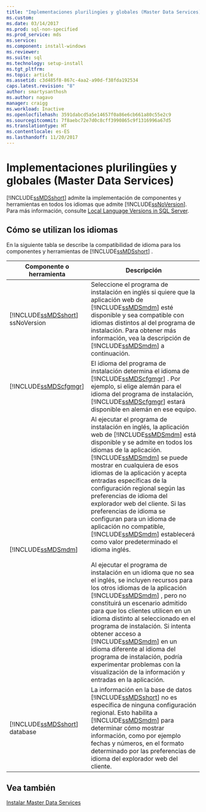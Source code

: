 ```yaml
---
title: "Implementaciones plurilingües y globales (Master Data Services) | Microsoft Docs"
ms.custom: 
ms.date: 03/14/2017
ms.prod: sql-non-specified
ms.prod_service: mds
ms.service: 
ms.component: install-windows
ms.reviewer: 
ms.suite: sql
ms.technology: setup-install
ms.tgt_pltfrm: 
ms.topic: article
ms.assetid: c3d485f8-867c-4aa2-a90d-f38fda192534
caps.latest.revision: "8"
author: smartysanthosh
ms.author: nagavo
manager: craigg
ms.workload: Inactive
ms.openlocfilehash: 3591dabcd5a5e14657f0a86e6cb661a80c55e2c9
ms.sourcegitcommit: 7f8aebc72e7d0c8cff3990865c9f1316996a67d5
ms.translationtype: HT
ms.contentlocale: es-ES
ms.lasthandoff: 11/20/2017
---
```

# <a name="multi-lingual-and-global-deployments-master-data-services"></a>Implementaciones plurilingües y globales (Master Data Services)
  [!INCLUDE[ssMDSshort](../../includes/ssmdsshort-md.md)] admite la implementación de componentes y herramientas en todos los idiomas que admite [!INCLUDE[ssNoVersion](../../includes/ssnoversion-md.md)]. Para más información, consulte [Local Language Versions in SQL Server](../../sql-server/install/local-language-versions-in-sql-server.md).  
  
## <a name="how-languages-are-used"></a>Cómo se utilizan los idiomas  
 En la siguiente tabla se describe la compatibilidad de idioma para los componentes y herramientas de [!INCLUDE[ssMDSshort](../../includes/ssmdsshort-md.md)] .  
  
|Componente o herramienta|Descripción|  
|-----------------------|-----------------|  
|[!INCLUDE[ssMDSshort](../../includes/ssmdsshort-md.md)] ssNoVersion|Seleccione el programa de instalación en inglés si quiere que la aplicación web de [!INCLUDE[ssMDSmdm](../../includes/ssmdsmdm-md.md)] esté disponible y sea compatible con idiomas distintos al del programa de instalación. Para obtener más información, vea la descripción de [!INCLUDE[ssMDSmdm](../../includes/ssmdsmdm-md.md)] a continuación.|  
|[!INCLUDE[ssMDScfgmgr](../../includes/ssmdscfgmgr-md.md)]|El idioma del programa de instalación determina el idioma de [!INCLUDE[ssMDScfgmgr](../../includes/ssmdscfgmgr-md.md)] . Por ejemplo, si elige alemán para el idioma del programa de instalación, [!INCLUDE[ssMDScfgmgr](../../includes/ssmdscfgmgr-md.md)] estará disponible en alemán en ese equipo.|  
|[!INCLUDE[ssMDSmdm](../../includes/ssmdsmdm-md.md)]|Al ejecutar el programa de instalación en inglés, la aplicación web de [!INCLUDE[ssMDSmdm](../../includes/ssmdsmdm-md.md)] está disponible y se admite en todos los idiomas de la aplicación. [!INCLUDE[ssMDSmdm](../../includes/ssmdsmdm-md.md)] se puede mostrar en cualquiera de esos idiomas de la aplicación y acepta entradas específicas de la configuración regional según las preferencias de idioma del explorador web del cliente. Si las preferencias de idioma se configuran para un idioma de aplicación no compatible, [!INCLUDE[ssMDSmdm](../../includes/ssmdsmdm-md.md)] establecerá como valor predeterminado el idioma inglés.<br /><br /> Al ejecutar el programa de instalación en un idioma que no sea el inglés, se incluyen recursos para los otros idiomas de la aplicación [!INCLUDE[ssMDSmdm](../../includes/ssmdsmdm-md.md)] , pero no constituirá un escenario admitido para que los clientes utilicen en un idioma distinto al seleccionado en el programa de instalación. Si intenta obtener acceso a [!INCLUDE[ssMDSmdm](../../includes/ssmdsmdm-md.md)] en un idioma diferente al idioma del programa de instalación, podría experimentar problemas con la visualización de la información y entradas en la aplicación.|  
|[!INCLUDE[ssMDSshort](../../includes/ssmdsshort-md.md)] database|La información en la base de datos [!INCLUDE[ssMDSshort](../../includes/ssmdsshort-md.md)] no es específica de ninguna configuración regional. Esto habilita a [!INCLUDE[ssMDSmdm](../../includes/ssmdsmdm-md.md)] para determinar cómo mostrar información, como por ejemplo fechas y números, en el formato determinado por las preferencias de idioma del explorador web del cliente.|  
  
## <a name="see-also"></a>Vea también  
 [Instalar Master Data Services](../../master-data-services/install-windows/install-master-data-services.md)  
  
  
